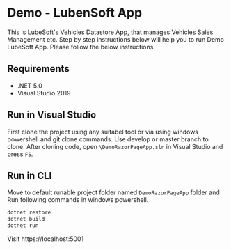 # Demo - LubenSoft App

This is LubeSoft's Vehicles Datastore App, that manages Vehicles Sales Management etc. Step by step instructions below will help you to run Demo LubeSoft App.
Please follow the below instructions.

## Requirements

- .NET 5.0
- Visual Studio 2019

## Run in Visual Studio
First clone the project using any suitabel tool or via using windows powershell and git clone commands.
Use develop or master branch to clone.
After cloning code, open `\DemoRazorPageApp.sln` in Visual Studio and press `F5`.

## Run in CLI
Move to default runable project folder named `DemoRazorPageApp` folder and Run following commands in windows powershell. 
```bash
dotnet restore
dotnet build
dotnet run
```

Visit https://localhost:5001
